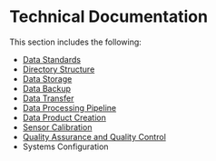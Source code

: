 # Technical Documentation

This section includes the following:

* [Data Standards](data-standards/)
* [Directory Structure](directory-structure.md)
* [Data Storage](data-storage.md)
* [Data Backup](data-backup.md)
* [Data Transfer](data-transfer.md)
* [Data Processing Pipeline](data-processing-pipeline/)
* [Data Product Creation](data-product-creation.md)
* [Sensor Calibration](../protocols/sensor-calibration.md)
* [Quality Assurance and Quality Control](quality-assurance-and-quality-control.md)
* Systems Configuration

